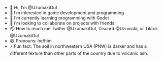 - 👋 Hi, I’m @UzumakiOut
- 👀 I’m interested in game development and programming
- 🌱 I’m currently learning programming with Godot
- 💞️ I’m looking to collaborate on projects with friends!
- 📫 How to reach me Twitter @UzumakiOut, Discord @Uzumaki, or Tiktok @UzumakiOut
- 😄 Pronouns: he/him
- ⚡ Fun fact: The soil in northwestern USA (PNW) is darker and has a different texture than other parts of the country due to volcanic ash. 

<!---
UzumakiOut/UzumakiOut is a ✨ special ✨ repository because its `README.md` (this file) appears on your GitHub profile.
You can click the Preview link to take a look at your changes.
--->
